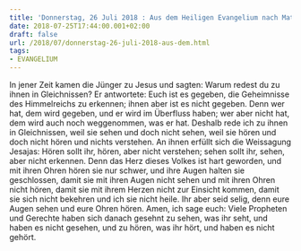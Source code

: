 ```yaml
---
title: 'Donnerstag, 26 Juli 2018 : Aus dem Heiligen Evangelium nach Matthäus - Mt 13,10-17.'
date: 2018-07-25T17:44:00.001+02:00
draft: false
url: /2018/07/donnerstag-26-juli-2018-aus-dem.html
tags: 
- EVANGELIUM
---
```


In jener Zeit kamen die Jünger zu Jesus und sagten: Warum redest du zu ihnen in Gleichnissen? Er antwortete: Euch ist es gegeben, die Geheimnisse des Himmelreichs zu erkennen; ihnen aber ist es nicht gegeben. Denn wer hat, dem wird gegeben, und er wird im Überfluss haben; wer aber nicht hat, dem wird auch noch weggenommen, was er hat. Deshalb rede ich zu ihnen in Gleichnissen, weil sie sehen und doch nicht sehen, weil sie hören und doch nicht hören und nichts verstehen. An ihnen erfüllt sich die Weissagung Jesajas: Hören sollt ihr, hören, aber nicht verstehen; sehen sollt ihr, sehen, aber nicht erkennen. Denn das Herz dieses Volkes ist hart geworden, und mit ihren Ohren hören sie nur schwer, und ihre Augen halten sie geschlossen, damit sie mit ihren Augen nicht sehen und mit ihren Ohren nicht hören, damit sie mit ihrem Herzen nicht zur Einsicht kommen, damit sie sich nicht bekehren und ich sie nicht heile. Ihr aber seid selig, denn eure Augen sehen und eure Ohren hören. Amen, ich sage euch: Viele Propheten und Gerechte haben sich danach gesehnt zu sehen, was ihr seht, und haben es nicht gesehen, und zu hören, was ihr hört, und haben es nicht gehört.